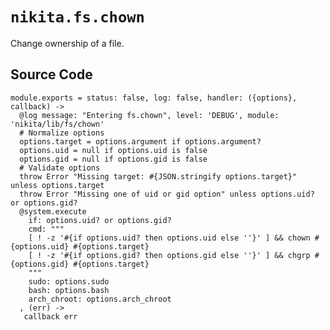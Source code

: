 
# `nikita.fs.chown`

Change ownership of a file.

## Source Code

    module.exports = status: false, log: false, handler: ({options}, callback) ->
      @log message: "Entering fs.chown", level: 'DEBUG', module: 'nikita/lib/fs/chown'
      # Normalize options
      options.target = options.argument if options.argument?
      options.uid = null if options.uid is false
      options.gid = null if options.gid is false
      # Validate options
      throw Error "Missing target: #{JSON.stringify options.target}" unless options.target
      throw Error "Missing one of uid or gid option" unless options.uid? or options.gid?
      @system.execute
        if: options.uid? or options.gid?
        cmd: """
        [ ! -z '#{if options.uid? then options.uid else ''}' ] && chown #{options.uid} #{options.target}
        [ ! -z '#{if options.gid? then options.gid else ''}' ] && chgrp #{options.gid} #{options.target}
        """
        sudo: options.sudo
        bash: options.bash
        arch_chroot: options.arch_chroot
      , (err) ->
       callback err
